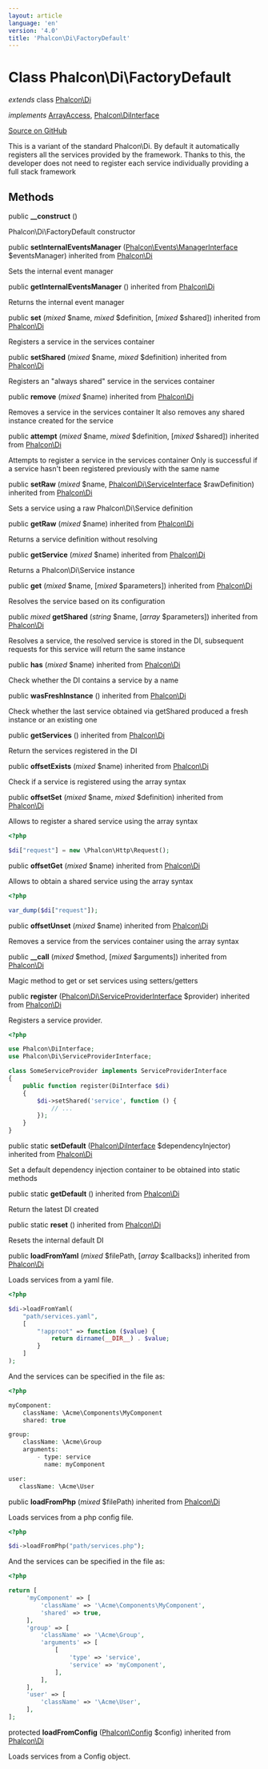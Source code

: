 ```yaml
---
layout: article
language: 'en'
version: '4.0'
title: 'Phalcon\Di\FactoryDefault'
---
```

# Class **Phalcon\Di\FactoryDefault**

*extends* class [Phalcon\Di](/4.0/en/api/Phalcon_Di)

*implements* [ArrayAccess](https://php.net/manual/en/class.arrayaccess.php), [Phalcon\DiInterface](/4.0/en/api/Phalcon_DiInterface)

<a href="https://github.com/phalcon/cphalcon/tree/v4.0.0/phalcon/di/factorydefault.zep" class="btn btn-default btn-sm">Source on GitHub</a>

This is a variant of the standard Phalcon\Di. By default it automatically
registers all the services provided by the framework. Thanks to this, the developer does not need
to register each service individually providing a full stack framework


## Methods
public  **__construct** ()

Phalcon\Di\FactoryDefault constructor



public  **setInternalEventsManager** ([Phalcon\Events\ManagerInterface](/4.0/en/api/Phalcon_Events_ManagerInterface) $eventsManager) inherited from [Phalcon\Di](/4.0/en/api/Phalcon_Di)

Sets the internal event manager



public  **getInternalEventsManager** () inherited from [Phalcon\Di](/4.0/en/api/Phalcon_Di)

Returns the internal event manager



public  **set** (*mixed* $name, *mixed* $definition, [*mixed* $shared]) inherited from [Phalcon\Di](/4.0/en/api/Phalcon_Di)

Registers a service in the services container



public  **setShared** (*mixed* $name, *mixed* $definition) inherited from [Phalcon\Di](/4.0/en/api/Phalcon_Di)

Registers an "always shared" service in the services container



public  **remove** (*mixed* $name) inherited from [Phalcon\Di](/4.0/en/api/Phalcon_Di)

Removes a service in the services container
It also removes any shared instance created for the service



public  **attempt** (*mixed* $name, *mixed* $definition, [*mixed* $shared]) inherited from [Phalcon\Di](/4.0/en/api/Phalcon_Di)

Attempts to register a service in the services container
Only is successful if a service hasn't been registered previously
with the same name



public  **setRaw** (*mixed* $name, [Phalcon\Di\ServiceInterface](/4.0/en/api/Phalcon_Di_ServiceInterface) $rawDefinition) inherited from [Phalcon\Di](/4.0/en/api/Phalcon_Di)

Sets a service using a raw Phalcon\Di\Service definition



public  **getRaw** (*mixed* $name) inherited from [Phalcon\Di](/4.0/en/api/Phalcon_Di)

Returns a service definition without resolving



public  **getService** (*mixed* $name) inherited from [Phalcon\Di](/4.0/en/api/Phalcon_Di)

Returns a Phalcon\Di\Service instance



public  **get** (*mixed* $name, [*mixed* $parameters]) inherited from [Phalcon\Di](/4.0/en/api/Phalcon_Di)

Resolves the service based on its configuration



public *mixed* **getShared** (*string* $name, [*array* $parameters]) inherited from [Phalcon\Di](/4.0/en/api/Phalcon_Di)

Resolves a service, the resolved service is stored in the DI, subsequent
requests for this service will return the same instance



public  **has** (*mixed* $name) inherited from [Phalcon\Di](/4.0/en/api/Phalcon_Di)

Check whether the DI contains a service by a name



public  **wasFreshInstance** () inherited from [Phalcon\Di](/4.0/en/api/Phalcon_Di)

Check whether the last service obtained via getShared produced a fresh instance or an existing one



public  **getServices** () inherited from [Phalcon\Di](/4.0/en/api/Phalcon_Di)

Return the services registered in the DI



public  **offsetExists** (*mixed* $name) inherited from [Phalcon\Di](/4.0/en/api/Phalcon_Di)

Check if a service is registered using the array syntax



public  **offsetSet** (*mixed* $name, *mixed* $definition) inherited from [Phalcon\Di](/4.0/en/api/Phalcon_Di)

Allows to register a shared service using the array syntax

```php
<?php

$di["request"] = new \Phalcon\Http\Request();

```



public  **offsetGet** (*mixed* $name) inherited from [Phalcon\Di](/4.0/en/api/Phalcon_Di)

Allows to obtain a shared service using the array syntax

```php
<?php

var_dump($di["request"]);

```



public  **offsetUnset** (*mixed* $name) inherited from [Phalcon\Di](/4.0/en/api/Phalcon_Di)

Removes a service from the services container using the array syntax



public  **__call** (*mixed* $method, [*mixed* $arguments]) inherited from [Phalcon\Di](/4.0/en/api/Phalcon_Di)

Magic method to get or set services using setters/getters



public  **register** ([Phalcon\Di\ServiceProviderInterface](/4.0/en/api/Phalcon_Di_ServiceProviderInterface) $provider) inherited from [Phalcon\Di](/4.0/en/api/Phalcon_Di)

Registers a service provider.

```php
<?php

use Phalcon\DiInterface;
use Phalcon\Di\ServiceProviderInterface;

class SomeServiceProvider implements ServiceProviderInterface
{
    public function register(DiInterface $di)
    {
        $di->setShared('service', function () {
            // ...
        });
    }
}

```



public static  **setDefault** ([Phalcon\DiInterface](/4.0/en/api/Phalcon_DiInterface) $dependencyInjector) inherited from [Phalcon\Di](/4.0/en/api/Phalcon_Di)

Set a default dependency injection container to be obtained into static methods



public static  **getDefault** () inherited from [Phalcon\Di](/4.0/en/api/Phalcon_Di)

Return the latest DI created



public static  **reset** () inherited from [Phalcon\Di](/4.0/en/api/Phalcon_Di)

Resets the internal default DI



public  **loadFromYaml** (*mixed* $filePath, [*array* $callbacks]) inherited from [Phalcon\Di](/4.0/en/api/Phalcon_Di)

Loads services from a yaml file.

```php
<?php

$di->loadFromYaml(
    "path/services.yaml",
    [
        "!approot" => function ($value) {
            return dirname(__DIR__) . $value;
        }
    ]
);

```
And the services can be specified in the file as:

```php
<?php

myComponent:
    className: \Acme\Components\MyComponent
    shared: true

group:
    className: \Acme\Group
    arguments:
        - type: service
          name: myComponent

user:
   className: \Acme\User

```



public  **loadFromPhp** (*mixed* $filePath) inherited from [Phalcon\Di](/4.0/en/api/Phalcon_Di)

Loads services from a php config file.

```php
<?php

$di->loadFromPhp("path/services.php");

```
And the services can be specified in the file as:

```php
<?php

return [
     'myComponent' => [
         'className' => '\Acme\Components\MyComponent',
         'shared' => true,
     ],
     'group' => [
         'className' => '\Acme\Group',
         'arguments' => [
             [
                 'type' => 'service',
                 'service' => 'myComponent',
             ],
         ],
     ],
     'user' => [
         'className' => '\Acme\User',
     ],
];

```



protected  **loadFromConfig** ([Phalcon\Config](/4.0/en/api/Phalcon_Config) $config) inherited from [Phalcon\Di](/4.0/en/api/Phalcon_Di)

Loads services from a Config object.



